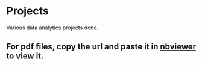 # Projects
Various data analytics projects done.

## For pdf files, copy the url and paste it in [nbviewer](https://nbviewer.jupyter.org/) to view it.
